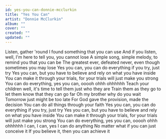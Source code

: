 ```yaml
---
id: yes-you-can-donnie-mcclurkin
title: "Yes You Can"
artist: "Donnie McClurkin"
album: ""
cover: ""
created: ""
updated: ""
---
```


Listen, gather 'round I found something that you can use
And if you listen, well, I'm here to tell you, you cannot lose
A simple song, simple melody, to remind you that you can be
The greatest ever, defeated never, even though sometimes you may lose
Yes you can, you can do everything if you try, just try
Yes you can, but you have to believe and rely on what you have inside
You can make it through your trials, for your trials will just make you strong
You can do everything, yes you can, ooooh ohhh ohhhhhh
Teach your children well, it's time to tell them just who they are
Train them as they go to let them know that they can go far
Oh my brother why do you wait
Tomorrow just might be too late
For God gave the provision, made the decision
You can do all things through your faith
Yes you can, you can do everything if you try, just try
Yes you can, but you have to believe and rely on what you have inside
You can make it through your trials, for your trials will just make you strong
You can do everything, yes you can, ooooh ohhh ohhhhhh
I can, I can, yes I can do anything
No matter what if you can just conceive it
If you believe it, then you can achieve it